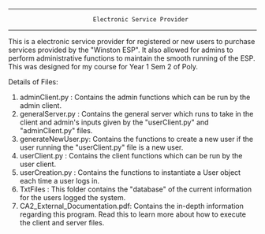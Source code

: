 --------------------------------------------------------------------
                            Electronic Service Provider
--------------------------------------------------------------------

This is a electronic service provider for registered or new users to purchase services
provided by the "Winston ESP". It also allowed for admins to perform administrative 
functions to maintain the smooth running of the ESP. This was designed for my course for Year 1
Sem 2 of Poly.

Details of Files:
1. <bold>adminClient.py</bold>    : Contains the admin functions which can be run by the admin client.
2. <bold>generalServer.py</bold>  : Contains the general server which runs to take in the client and admin's inputs given by the "userClient.py" and "adminClient.py" files.
3. <bold>generateNewUser.py</bold>: Contains the functions to create a new user if the user running the "userClient.py" file is a new user.
4. <bold>userClient.py</bold>     : Contains the client functions which can be run by the user client.
5. <bold>userCreation.py</bold>   : Contains the functions to instantiate a User object each time a user logs in.
6. <bold>TxtFiles</bold>          : This folder contains the "database" of the current information for the users logged the system.
7. <bold>CA2_External_Documentation.pdf</bold>: Contains the in-depth information regarding this program. Read this to learn more about how to execute the client and server files.